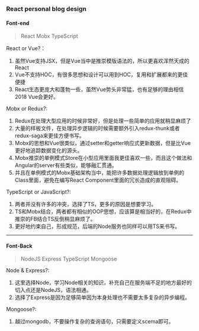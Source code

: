 ### React personal blog design

#### Font-end

> React Mobx TypeScript

React or Vue?：
1. 虽然Vue支持JSX，但是Vue当中是推崇模版语法的，所以更喜欢浑然天成的React
2. Vue不支持HOC，有很多思想和设计可以用到HOC，复用和扩展都来的更佳便捷
3. React生态更庞大和蓬勃一些，虽然Vue势头非常猛，也有足够的理由相信2018 Vue会更好。

Mobx or Redux?:
1. Redux在处理大型应用的时候非常好，但是处理一些简单的应用就稍显麻烦了
2. 大量的样板文件，在处理异步逻辑的时候需要额外引入redux-thunk或者redux-saga来更佳方便书写。
3. Mobx的思想和Vue很类似，通过setter和getter响应式更新数据，但是比Vue更好地追踪数据变化的源头。
4. Mobx推崇的单例模式Store在小型应用里面我更佳喜欢一些，而且这个做法和Angular的server有些类似，能够融汇贯通。
5. 并且在单例模式的Mobx基础架构当中，能把许多数据处理逻辑放到单例的Class里面，避免在编写React Component里面的冗长造成的直观阻碍。

TypeScript or JavaScript?:
1. 两者并没有许多的冲突，选择了TS，更多的原因是想要学习。
2. TS和Mobx结合，两者都有相似的OOP思想，应该算是相当好的，在Redux中推崇的FB结合TS反倒稍显麻烦了。
3. 更好地约束自己，形成规范，后端的Node服务也同样可以用TS来书写。

---
#### Font-Back

> NodeJS Express TypeScript Mongoose

Node & Express?:

1. 这里选择Node，学习Node相关的知识，补充自己在服务端不足的地方最好的切入点还是NodeJS，语法相通。
2. 选择了Express是因为足够简单因为本身处理也不需要太多复杂的异步编程。

Mongoose?:
1. 越过mongodb，不要操作复杂的查询语句，只需要定义scema即可。